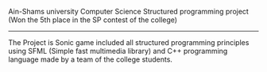 Ain-Shams university Computer Science Structured programming project (Won the 5th place in the  SP contest of the college)
__________________________________________________________________________________________________________________________


The Project is Sonic game included all structured programming principles 
using SFML (Simple fast multimedia library) and C++ programming language made by a team of the college students.



